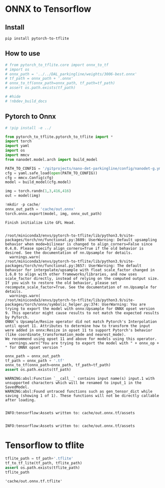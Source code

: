 # ONNX to Tensorflow



## Install

`pip install pytorch-to-tflite`

## How to use

```python
# from pytorch_to_tflite.core import onnx_to_tf 
# import os
# onnx_path = '../../DAL_parkingline/weights/3006-best.onnx'
# tf_path = onnx_path + '.onnx'
# onnx_to_tf(onnx_path=onnx_path, tf_path=tf_path)
# assert os.path.exists(tf_path)
```

```python
# #hide
# !nbdev_build_docs
```

## Pytorch to Onnx

```python
# !pip install -e ../
```

```python
from pytorch_to_tflite.pytorch_to_tflite import *
import torch
import yaml
import os
import mmcv
from nanodet.model.arch import build_model

PATH_TO_CONFIG = '/gitprojects/nano-det-parkingline/config/nanodet-g.yml'
cfg = yaml.safe_load(open(PATH_TO_CONFIG))
cfg = mmcv.Config(cfg)
model = build_model(cfg.model)

img = torch.randn(1,3,416,416)
out = model(img)

!mkdir -p cache/
onnx_out_path = 'cache/out.onnx'
torch.onnx.export(model, img, onnx_out_path)
```

    Finish initialize Lite GFL Head.


    /root/miniconda3/envs/pytorch-to-tflite/lib/python3.9/site-packages/torch/nn/functional.py:3609: UserWarning: Default upsampling behavior when mode=bilinear is changed to align_corners=False since 0.4.0. Please specify align_corners=True if the old behavior is desired. See the documentation of nn.Upsample for details.
      warnings.warn(
    /root/miniconda3/envs/pytorch-to-tflite/lib/python3.9/site-packages/torch/nn/functional.py:3657: UserWarning: The default behavior for interpolate/upsample with float scale_factor changed in 1.6.0 to align with other frameworks/libraries, and now uses scale_factor directly, instead of relying on the computed output size. If you wish to restore the old behavior, please set recompute_scale_factor=True. See the documentation of nn.Upsample for details. 
      warnings.warn(
    /root/miniconda3/envs/pytorch-to-tflite/lib/python3.9/site-packages/torch/onnx/symbolic_helper.py:374: UserWarning: You are trying to export the model with onnx:Upsample for ONNX opset version 9. This operator might cause results to not match the expected results by PyTorch.
    ONNX's Upsample/Resize operator did not match Pytorch's Interpolation until opset 11. Attributes to determine how to transform the input were added in onnx:Resize in opset 11 to support Pytorch's behavior (like coordinate_transformation_mode and nearest_mode).
    We recommend using opset 11 and above for models using this operator. 
      warnings.warn("You are trying to export the model with " + onnx_op + " for ONNX opset version "


```python
onnx_path = onnx_out_path
tf_path = onnx_path + '.tf'
onnx_to_tf(onnx_path=onnx_path, tf_path=tf_path)
assert os.path.exists(tf_path)
```

    WARNING:absl:Function `__call__` contains input name(s) input.1 with unsupported characters which will be renamed to input_1 in the SavedModel.
    WARNING:absl:Found untraced functions such as gen_tensor_dict while saving (showing 1 of 1). These functions will not be directly callable after loading.


    INFO:tensorflow:Assets written to: cache/out.onnx.tf/assets


    INFO:tensorflow:Assets written to: cache/out.onnx.tf/assets


# Tensorflow to tflite

```python
tflite_path = tf_path+'.tflite'
tf_to_tf_lite(tf_path, tflite_path)
assert os.path.exists(tflite_path)
tflite_path
```




    'cache/out.onnx.tf.tflite'


